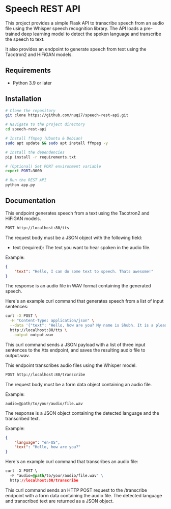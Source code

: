 # Speech REST API

This project provides a simple Flask API to transcribe speech from an audio file using the Whisper speech recognition library.
The API loads a pre-trained deep learning model to detect the spoken language and transcribe the speech to text.

It also provides an endpoint to generate speech from text using the Tacotron2 and HiFiGAN models.

## Requirements

- Python 3.9 or later

## Installation

```bash
# Clone the repository
git clone https://github.com/nuqi7/speech-rest-api.git

# Navigate to the project directory
cd speech-rest-api

# Install ffmpeg (Ubuntu & Debian)
sudo apt update && sudo apt install ffmpeg -y

# Install the dependencies
pip install -r requirements.txt

# (Optional) Set PORT environment variable
export PORT=3000

# Run the REST API
python app.py
```

## Documentation

This endpoint generates speech from a text using the Tacotron2 and HiFiGAN models.

```bash
POST http://localhost:80/tts
```

The request body must be a JSON object with the following field:

- text (required): The text you want to hear spoken in the audio file.

Example:

```json
{
    "text": "Hello, I can do some text to speech. Thats awesome!"
}
```


The response is an audio file in WAV format containing the generated speech.


Here's an example curl command that generates speech from a list of input sentences:

```sh
curl -X POST \
  -H "Content-Type: application/json" \
  --data '{"text": "Hello, how are you? My name is Shubh. It is a pleasure to meet you."}' \
  http://localhost:80/tts \
  --output output.wav
```

This curl command sends a JSON payload with a list of three input sentences to the /tts endpoint, and saves the resulting audio file to output.wav.


This endpoint transcribes audio files using the Whisper model.


```bash
POST http://localhost:80/transcribe
```


The request body must be a form data object containing an audio file.

Example:

```form
audio=@path/to/your/audio/file.wav
```


The response is a JSON object containing the detected language and the transcribed text.

Example:

```json
{
    "language": "en-US",
    "text": "Hello, how are you?"
}
```


Here's an example curl command that transcribes an audio file:

```css 
curl -X POST \
  -F "audio=@path/to/your/audio/file.wav" \
  http://localhost:80/transcribe
```

This curl command sends an HTTP POST request to the /transcribe endpoint with a form data containing the audio file. The detected language and transcribed text are returned as a JSON object.
